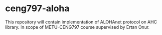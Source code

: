 # ceng797-aloha
This repository will contain implementation of ALOHAnet protocol on AHC library. In scope of METU-CENG797 course supervised by Ertan Onur.
